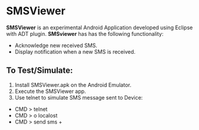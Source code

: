 # SMSViewer 

**SMSViewer** is an experimental Android Application developed using Eclipse with ADT plugin.
**SMSviewer** has has the following functionality:
* Acknowledge new received SMS.
* Display notification when a new SMS is received.

## To Test/Simulate:
1. Install SMSViewer.apk on the Android Emulator.
1. Execute the SMSViewer app.
1. Use telnet to simulate SMS message sent to Device:
* CMD > telnet
* CMD > o localost <port-no-of-Android-emulator-device>
* CMD > send sms +<sender-number> <sender-message>


